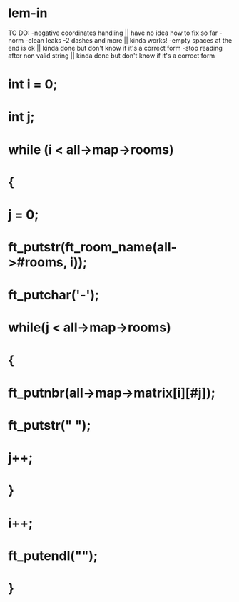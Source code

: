 # lem-in
TO DO:
-negative coordinates handling || have no idea how to fix so far
-norm
-clean leaks
-2 dashes and more || kinda works!
-empty spaces at the end is ok || kinda done but don't know if it's a correct form
-stop reading after non valid string || kinda done but don't know if it's a correct form


#	 int i = 0;
#	 int j;
#	 while (i < all->map->rooms)
#	 {
#	 	j = 0;
#	 	ft_putstr(ft_room_name(all->#rooms, i));
#	 	ft_putchar('-');
#	 	while(j < all->map->rooms)
#	 	{
#	 		ft_putnbr(all->map->matrix[i][#j]);
#			ft_putstr(" ");
#			j++;
#		}
#		i++;
#		ft_putendl("");
#	}